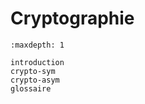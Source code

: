<!-- Copyright 2024 Caroline Blank <caro@c-space.org> -->
<!-- SPDX-License-Identifier: CC-BY-NC-SA-4.0 -->

# Cryptographie

```{toctree}
:maxdepth: 1

introduction
crypto-sym
crypto-asym
glossaire
```
